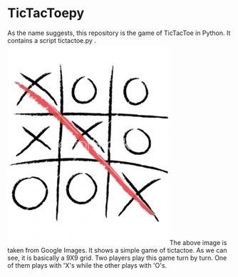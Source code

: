 # TicTacToepy
As the name suggests, this repository is the game of TicTacToe in Python. It contains a script tictactoe.py . 
![](images/tictactoe.jpeg )
The above image is taken from Google Images. It shows a simple game of tictactoe. As we can see, it is basically a 9X9 grid. Two players play this game turn by turn. One of them plays with 'X's while the other plays with 'O's.
